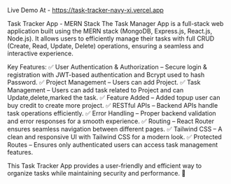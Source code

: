 Live Demo At - https://task-tracker-navy-xi.vercel.app

Task Tracker App - MERN Stack The Task Manager App is a full-stack web application built using the MERN stack (MongoDB, Express.js, React.js, Node.js). It allows users to efficiently manage their tasks with full CRUD (Create, Read, Update, Delete) operations, ensuring a seamless and interactive experience.

Key Features:
✅ User Authentication & Authorization – Secure login & registration with JWT-based authentication and Bcrypt used to hash Password. 
✅ Project Management – Users can add Project. 
✅ Task Management – Users can add task related to Project and can Update,delete,marked the task. 
✅ Feature Added – Added topup user can buy credit to create more project. 
✅ RESTful APIs – Backend APIs handle task operations efficiently. 
✅ Error Handling – Proper backend validation and error responses for a smooth experience. 
✅ Routing – React Router ensures seamless navigation between different pages. 
✅ Tailwind CSS – A clean and responsive UI with Tailwind CSS for a modern look. 
✅ Protected Routes – Ensures only authenticated users can access task management features.

This Task Tracker App provides a user-friendly and efficient way to organize tasks while maintaining security and performance. 🚀
